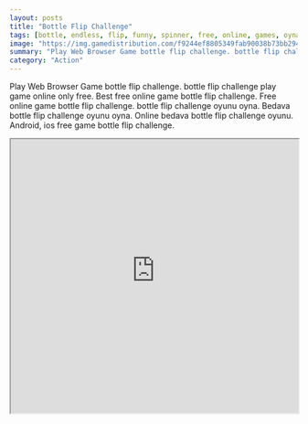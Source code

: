 ```yaml
---
layout: posts
title: "Bottle Flip Challenge"
tags: [bottle, endless, flip, funny, spinner, free, online, games, oyna, game, free, games, play, play, games]
image: "https://img.gamedistribution.com/f9244ef8805349fab90038b73bb294b7.jpg"
summary: "Play Web Browser Game bottle flip challenge. bottle flip challenge play game online only free. Best free online game bottle flip challenge. Free online game bottle flip challenge. bottle flip challenge oyunu oyna. Bedava bottle flip challenge oyunu oyna. Online bedava bottle flip challenge oyunu. Android, ios free game bottle flip challenge."
category: "Action"
---
```


Play Web Browser Game bottle flip challenge. bottle flip challenge play game online only free. Best free online game bottle flip challenge. Free online game bottle flip challenge. bottle flip challenge oyunu oyna. Bedava bottle flip challenge oyunu oyna. Online bedava bottle flip challenge oyunu. Android, ios free game bottle flip challenge.

<iframe width="100%" height="480px;" src="https://html5.gamedistribution.com/f9244ef8805349fab90038b73bb294b7/"></iframe>